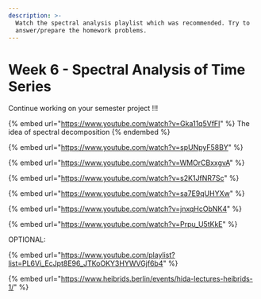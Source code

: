 ```yaml
---
description: >-
  Watch the spectral analysis playlist which was recommended. Try to
  answer/prepare the homework problems.
---
```


# Week 6 - Spectral Analysis of Time Series

Continue working on your semester project !!!

{% embed url="https://www.youtube.com/watch?v=Gka11q5VfFI" %}
The idea of spectral decomposition
{% endembed %}



{% embed url="https://www.youtube.com/watch?v=spUNpyF58BY" %}

{% embed url="https://www.youtube.com/watch?v=WMOrCBxxgvA" %}

{% embed url="https://www.youtube.com/watch?v=s2K1JfNR7Sc" %}

{% embed url="https://www.youtube.com/watch?v=sa7E9qUHYXw" %}



{% embed url="https://www.youtube.com/watch?v=jnxqHcObNK4" %}



{% embed url="https://www.youtube.com/watch?v=Prpu_U5tKkE" %}

OPTIONAL:

{% embed url="https://www.youtube.com/playlist?list=PL6Vi_EcJpt8E96_JTKoOKY3HYWVGjf6b4" %}

{% embed url="https://www.heibrids.berlin/events/hida-lectures-heibrids-1/" %}
